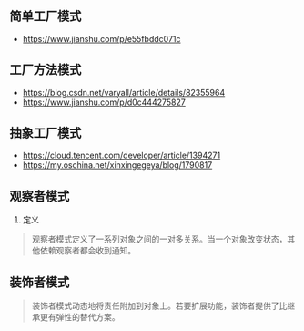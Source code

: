 ## 简单工厂模式
* https://www.jianshu.com/p/e55fbddc071c
## 工厂方法模式
* https://blog.csdn.net/varyall/article/details/82355964  
* https://www.jianshu.com/p/d0c444275827
## 抽象工厂模式
* https://cloud.tencent.com/developer/article/1394271  
* https://my.oschina.net/xinxingegeya/blog/1790817
## 观察者模式
1. 定义
> 观察者模式定义了一系列对象之间的一对多关系。当一个对象改变状态，其他依赖观察者都会收到通知。
## 装饰者模式
> 装饰者模式动态地将责任附加到对象上。若要扩展功能，装饰者提供了比继承更有弹性的替代方案。
